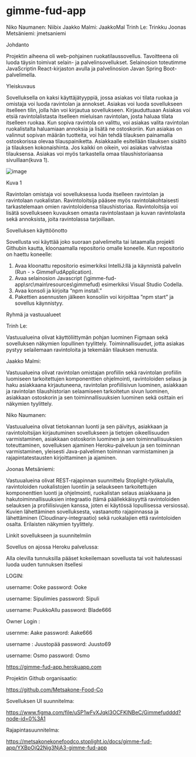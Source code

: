# gimme-fud-app
Niko Naumanen: Niibix
Jaakko Malmi: JaakkoMal
Trinh Le: Trinkku
Joonas Metsäniemi: jmetsaniemi

Johdanto 

Projektin aiheena oli web-pohjainen ruokatilaussovellus. Tavoitteena oli luoda täysin toimivat selain- ja palvelinsovellukset. Selainosion toteutimme JavaScriptin React-kirjaston avulla ja palvelinosion Javan Spring Boot-palvelimella. 

Yleiskuvaus 

Sovelluksella on kaksi käyttäjätyyppiä, jossa asiakas voi tilata ruokaa ja omistaja voi luoda ravintolan ja annokset. Asiakas voi luoda sovellukseen itselleen tilin, jolla hän voi kirjautua sovellukseen. Kirjauduttuaan Asiakas voi etsiä ravintolalistasta itselleen mieluisan ravintolan, josta haluaa tilata itselleen ruokaa. Kun sopiva ravintola on valittu, voi asiakas valita ravintolan ruokalistalta haluamiaan annoksia ja lisätä ne ostoskoriin. Kun asiakas on valinnut sopivan määrän tuotteita, voi hän tehdä tilauksen painamalla ostoskorissa olevaa tilauspainiketta. Asiakkaalle esitellään tilauksen sisältö ja tilauksen kokonaishinta. Jos kaikki on oikein, voi asiakas vahvistaa tilauksensa. Asiakas voi myös tarkastella omaa tilaushistoriaansa sivuillaan(kuva 1).

![image](https://user-images.githubusercontent.com/91590725/164628386-2386af83-8b22-4439-8b74-e4a027fe7183.png)

Kuva 1

Ravintolan omistaja voi sovelluksessa luoda itselleen ravintolan ja ravintolaan ruokalistan. Ravintoloitsija pääsee myös ravintolakohtaisesti tarkastelemaan omien ravintoloidensa tilaushistoriaa. Ravintoloitsija voi lisätä sovellukseen kuvauksen omasta ravintolastaan ja kuvan ravintolasta sekä annoksista, joita ravintolassa tarjoillaan. 



Sovelluksen käyttöönotto

Sovellusta voi käyttää joko suoraan palvelimelta tai lataamalla projekti Githubin kautta, kloonaamalla repositorio omalle koneelle. Kun repositorio on haettu koneelle:
1)	Avaa kloonattu repositorio esimerkiksi IntelliJ:llä ja käynnistä palvelin (Run - > GimmeFudApplication).
2)	Avaa selainosion Javascript (\gimme-fud-app\src\main\resources\gimmefud) esimerkiksi Visual Studio Codella.
3)	Avaa konsoli ja kirjoita “npm install.” 
4)	Pakettien asennusten jälkeen konsoliin voi kirjoittaa ”npm start” ja sovellus käynnistyy.


Ryhmä ja vastuualueet 

 

Trinh Le: 

Vastuualueina olivat käyttöliittymän pohjan luominen Figmaan sekä sovelluksen näkymien lopullinen tyylittely. Toiminnallisuudet, jotta asiakas pystyy selailemaan ravintoloita ja tekemään tilauksen menusta.  

 

Jaakko Malmi:  

Vastuualueina olivat ravintolan omistajan profiilin sekä ravintolan profiilin luomiseen tarkoitettujen komponenttien ohjelmointi, ravintoloiden selaus ja haku asiakkaana kirjautuneena, ravintolan profiilisivun luominen, asiakkaan ja ravintolan tilaushistorian selaamiseen tarkoitetun sivun luominen, asiakkaan ostoskorin ja sen toiminnallisuuksien luominen sekä osittain eri näkymien tyylittely. 

  

Niko Naumanen: 

Vastuualueina olivat tietokannan luonti ja sen päivitys, asiakkaan ja ravintoloitsijan kirjautuminen sovellukseen ja tietojen oikeellisuuden varmistaminen, asiakkaan ostoskorin luominen ja sen toiminnallisuuksien toteuttaminen, sovelluksen ajaminen Heroku-palveluun ja sen toiminnan varmistaminen, yleisesti Java-palvelimen toiminnan varmistaminen ja rajapintatestausten kirjoittaminen ja ajaminen.  

 

Joonas Metsäniemi: 

 

Vastuualueina olivat REST-rajapinnan suunnittelu Stoplight-työkalulla, ravintoloiden ruokalistojen luontiin ja selaukseen tarkoitettujen komponenttien luonti ja ohjelmointi, ruokalistan selaus asiakkaana ja hakutoiminnallisuuksien integraatio (tämä päällekkäisyyttä ravintoloiden selauksen ja profiilisivujen kanssa, joten ei käytössä lopullisessa versiossa). Kuvien lähettäminen sovelluksesta, vastaanotto rajapinnassa ja lähettäminen (Cloudinary-integraatio) sekä ruokalajien että ravintoloiden osalta. Erilaisten näkymien tyylittely.  






Linkit sovellukseen ja suunnitelmiin 

 

Sovellus on ajossa Heroku palvelussa: 

Alla olevilla tunnuksilla pääset kokeilemaan sovellusta tai voit halutessasi luoda uuden tunnuksen itsellesi

LOGIN:

username: Ooke
password: Ooke

username: Sipulimies
password: Sipuli

username: PuukkoAllu
password: Blade666

Owner Login :

usernme: Aake
password: Aake666

username : Juustopää
password: Juusto69

username: Osmo
password: Osmo

https://gimme-fud-app.herokuapp.com 

Projektin Github organisaatio: 

https://github.com/Metsakone-Food-Co 

Sovelluksen UI suunnitelma: 

https://www.figma.com/file/uSP1wFvXJqkl3OCFKlNBeC/Gimmefudddd?node-id=0%3A1 

Rajapintasuunnitelma: 

https://metsakonekonefoodco.stoplight.io/docs/gimme-fud-app/YXBpOjQ2Njg3NjA3-gimme-fud-app 

